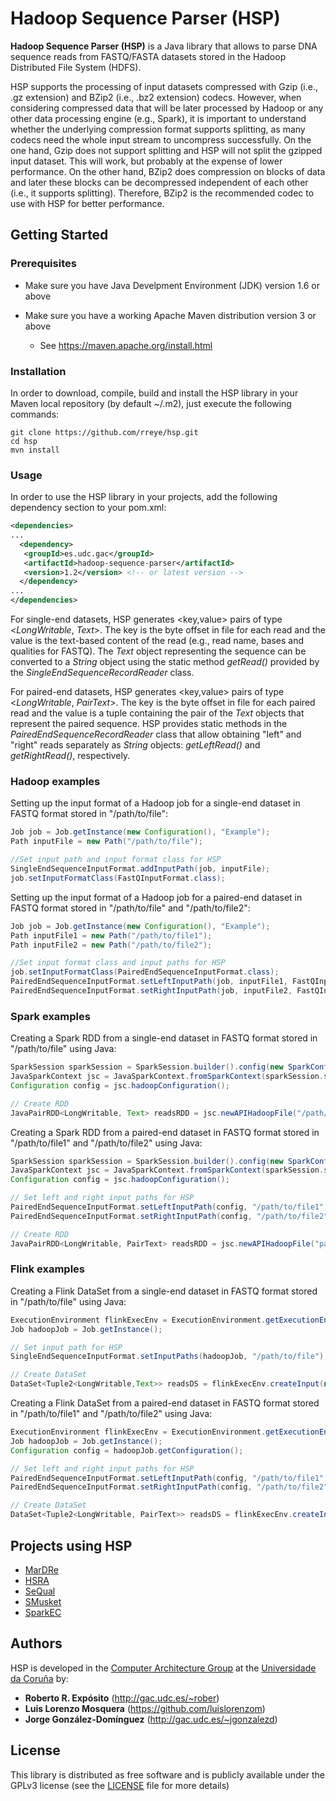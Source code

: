 # Hadoop Sequence Parser (HSP)

**Hadoop Sequence Parser (HSP)** is a Java library that allows to parse DNA sequence reads from FASTQ/FASTA datasets stored in the Hadoop Distributed File System (HDFS).

HSP supports the processing of input datasets compressed with Gzip (i.e., .gz extension) and BZip2 (i.e., .bz2 extension) codecs. However, when considering compressed data that will be later processed by Hadoop or any other data processing engine (e.g., Spark), it is important to understand whether the underlying compression format supports splitting, as many codecs need the whole input stream to uncompress successfully. On the one hand, Gzip does not support splitting and HSP will not split the gzipped input dataset. This will work, but probably at the expense of lower performance. On the other hand, BZip2 does compression on blocks of data and later these blocks can be decompressed independent of each other (i.e.,  it supports splitting). Therefore, BZip2 is the recommended codec to use with HSP for better performance.

## Getting Started

### Prerequisites

* Make sure you have Java Develpment Environment (JDK) version 1.6 or above

* Make sure you have a working Apache Maven distribution version 3 or above
  * See https://maven.apache.org/install.html

### Installation

In order to download, compile, build and install the HSP library in your Maven local repository (by default ~/.m2), just execute the following commands:

```
git clone https://github.com/rreye/hsp.git
cd hsp
mvn install
```

### Usage

In order to use the HSP library in your projects, add the following dependency section to your pom.xml:

```xml
<dependencies>
...
  <dependency>
   <groupId>es.udc.gac</groupId>
   <artifactId>hadoop-sequence-parser</artifactId>
   <version>1.2</version> <!-- or latest version -->
  </dependency>
...
</dependencies>
```

For single-end datasets, HSP generates <key,value> pairs of type <*LongWritable*, *Text*>. The key is the byte offset in file for each read and the value is the text-based content of the read (e.g., read name, bases and qualities for FASTQ). The *Text* object representing the sequence can be converted to a *String* object using the static method *getRead()* provided by the *SingleEndSequenceRecordReader* class.

For paired-end datasets, HSP generates <key,value> pairs of type <*LongWritable*, *PairText*>. The key is the byte offset in file for each paired read and the value is a tuple containing the pair of the *Text* objects that represent the paired sequence. HSP provides static methods in the *PairedEndSequenceRecordReader* class that allow obtaining "left" and "right" reads separately as *String* objects: *getLeftRead()* and *getRightRead()*, respectively.

### Hadoop examples

Setting up the input format of a Hadoop job for a single-end dataset in FASTQ format stored in "/path/to/file":

```java
Job job = Job.getInstance(new Configuration(), "Example");
Path inputFile = new Path("/path/to/file");

//Set input path and input format class for HSP
SingleEndSequenceInputFormat.addInputPath(job, inputFile);
job.setInputFormatClass(FastQInputFormat.class);
```
Setting up the input format of a Hadoop job for a paired-end dataset in FASTQ format stored in "/path/to/file" and "/path/to/file2":

```java
Job job = Job.getInstance(new Configuration(), "Example");
Path inputFile1 = new Path("/path/to/file1");
Path inputFile2 = new Path("/path/to/file2");

//Set input format class and input paths for HSP
job.setInputFormatClass(PairedEndSequenceInputFormat.class);
PairedEndSequenceInputFormat.setLeftInputPath(job, inputFile1, FastQInputFormat.class);
PairedEndSequenceInputFormat.setRightInputPath(job, inputFile2, FastQInputFormat.class);
```

### Spark examples

Creating a Spark RDD from a single-end dataset in FASTQ format stored in "/path/to/file" using Java:

```java
SparkSession sparkSession = SparkSession.builder().config(new SparkConf()).getOrCreate();
JavaSparkContext jsc = JavaSparkContext.fromSparkContext(sparkSession.sparkContext());
Configuration config = jsc.hadoopConfiguration();

// Create RDD
JavaPairRDD<LongWritable, Text> readsRDD = jsc.newAPIHadoopFile("/path/to/file", FastQInputFormat.class, LongWritable.class, Text.class, config);
```

Creating a Spark RDD from a paired-end dataset in FASTQ format stored in "/path/to/file1" and "/path/to/file2" using Java:

```java
SparkSession sparkSession = SparkSession.builder().config(new SparkConf()).getOrCreate();
JavaSparkContext jsc = JavaSparkContext.fromSparkContext(sparkSession.sparkContext());
Configuration config = jsc.hadoopConfiguration();

// Set left and right input paths for HSP
PairedEndSequenceInputFormat.setLeftInputPath(config, "/path/to/file1", FastQInputFormat.class);
PairedEndSequenceInputFormat.setRightInputPath(config, "/path/to/file2", FastQInputFormat.class);

// Create RDD
JavaPairRDD<LongWritable, PairText> readsRDD = jsc.newAPIHadoopFile("path/to/file1", PairedEndSequenceInputFormat.class, LongWritable.class, PairText.class, config);
```

### Flink examples

Creating a Flink DataSet from a single-end dataset in FASTQ format stored in "/path/to/file" using Java:

```java
ExecutionEnvironment flinkExecEnv = ExecutionEnvironment.getExecutionEnvironment();
Job hadoopJob = Job.getInstance();

// Set input path for HSP
SingleEndSequenceInputFormat.setInputPaths(hadoopJob, "/path/to/file");

// Create DataSet
DataSet<Tuple2<LongWritable,Text>> readsDS = flinkExecEnv.createInput(new HadoopInputFormat<LongWritable,Text>(FastQInputFormat.class, LongWritable.class, Text.class, hadoopJob));
```

Creating a Flink DataSet from a paired-end dataset in FASTQ format stored in "/path/to/file1" and "/path/to/file2" using Java:

```java
ExecutionEnvironment flinkExecEnv = ExecutionEnvironment.getExecutionEnvironment();
Job hadoopJob = Job.getInstance();
Configuration config = hadoopJob.getConfiguration();

// Set left and right input paths for HSP
PairedEndSequenceInputFormat.setLeftInputPath(config, "/path/to/file1", FastQInputFormat.class);
PairedEndSequenceInputFormat.setRightInputPath(config, "/path/to/file2", FastQInputFormat.class);

// Create DataSet
DataSet<Tuple2<LongWritable, PairText>> readsDS = flinkExecEnv.createInput(new HadoopInputFormat<LongWritable, PairText>(new PairedEndSequenceInputFormat(), LongWritable.class, PairText.class, hadoopJob));
```

## Projects using HSP

* [MarDRe](http://mardre.des.udc.es)
* [HSRA](http://hsra.dec.udc.es)
* [SeQual](https://github.com/roigalegot/SeQual)
* [SMusket](https://github.com/rreye/smusket)
* [SparkEC](https://github.com/mscrocker/SparkEC)

## Authors

HSP is developed in the [Computer Architecture Group](http://gac.udc.es/english) at the [Universidade da Coruña](https://www.udc.es/en) by:

* **Roberto R. Expósito** (http://gac.udc.es/~rober)
* **Luis Lorenzo Mosquera** (https://github.com/luislorenzom)
* **Jorge González-Domínguez** (http://gac.udc.es/~jgonzalezd)

## License

This library is distributed as free software and is publicly available under the GPLv3 license (see the [LICENSE](LICENSE) file for more details)
